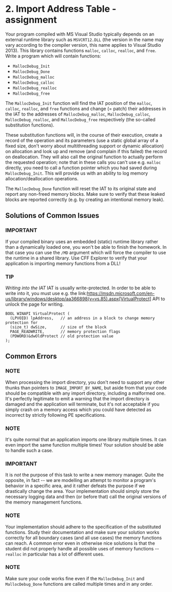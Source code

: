 # 2. Import Address Table - assignment

Your program compiled with MS Visual Studio typically depends on an external runtime library such as `MSVCRT12.DLL` (the version in the name may vary according to the compiler version, this name applies to Visual Studio 2013). This library contains functions `malloc`, `calloc`, `realloc`, and `free`. Write a program which will contain functions:

* `MallocDebug_Init`
* `MallocDebug_Done`
* `MallocDebug_malloc`
* `MallocDebug_calloc`
* `MallocDebug_realloc`
* `MallocDebug_free`

The `MallocDebug_Init` function will find the IAT position of the `malloc`, `calloc`, `realloc`, and `free` functions and change (= patch) their addresses in the IAT to the addresses of `MallocDebug_malloc`, `MallocDebug_calloc`, `MallocDebug_realloc`, and `MallocDebug_free` respectively (the so-called substitution functions).

These substitution functions will, in the course of their execution, create a record of the operation and its parameters (use a static global array of a fixed size, don't worry about multithreading support or dynamic allocation) on allocation and look up and remove (and complain if this failed) the record on deallocation. They will also call the original function to actually perform the requested operation; note that in these calls you can't use e.g. `malloc` directly, you need to call a function pointer which you had saved during `MallocDebug_Init`. This will provide us with an ability to log memory allocation/deallocation operations.

The `MallocDebug_Done` function will reset the IAT to its original state and report any non-freed memory blocks. Make sure to verify that these leaked blocks are reported correctly (e.g. by creating an intentional memory leak).

## Solutions of Common Issues

### IMPORTANT
If your compiled binary uses an embedded (static) runtime library rather than a dynamically loaded one, you won't be able to finish the homework. In that case you can use the `/MD` argument which will force the compiler to use the runtime in a shared library. Use CFF Explorer to verify that your application is importing memory functions from a DLL!


### TIP
*Writing into the IAT*
IAT is usually write-protected. In order to be able to write into it, you must use e.g. the link:https://msdn.microsoft.com/en-us/library/windows/desktop/aa366898(v=vs.85).aspx[VirtualProtect] API to unlock the page for writing.

```
BOOL WINAPI VirtualProtect (
  (LPVOID) lpAddress,   // an address in a block to change memory protection for
  (size_t) dwSize,      // size of the block
  PAGE_READWRITE,       // memory protection flags
  (PDWORD)&dwOldProtect // old protection value
);
```


## Common Errors

### NOTE
When processing the import directory, you don't need to support any other thunks than pointers to `IMAGE_IMPORT_BY_NAME`, but aside from that your code should be compatible with any import directory, including a malformed one. It's perfectly legitimate to emit a warning that the import directory is damaged and the application will terminate, but it's not acceptable if you simply crash on a memory access which you could have detected as incorrect by strictly following PE specifications.

### NOTE
It's quite normal that an application imports one library multiple times. It can even import the same function multiple times! Your solution should be able to handle such a case.

### IMPORTANT
It is *not* the purpose of this task to write a new memory manager. Quite the opposite, in fact -- we are modelling an attempt to monitor a program's behavior in a specific area, and it rather defeats the purpose if we drastically change the area. Your implementation should simply store the necessary logging data and then (or before that) call the original versions of the memory management functions.

### NOTE
Your implementation should adhere to the specification of the substituted functions. Study their documentation and make sure your solution works correctly for all boundary cases (and all use cases) the memory functions can reach. A common error even in otherwise nice solutions is that the student did not properly handle all possible uses of memory functions -- `realloc` in particular has a lot of different uses.

### NOTE
Make sure your code works fine even if the `MallocDebug_Init` and `MallocDebug_Done` functions are called multiple times and in any order.
